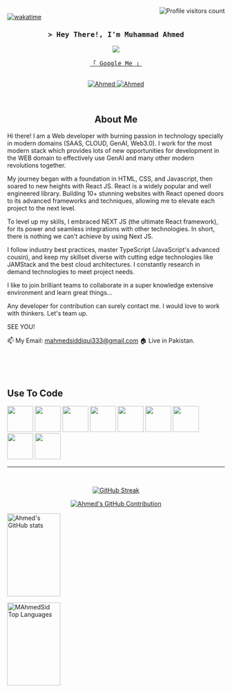 
<a href="https://komarev.com/ghpvc/?username=Graphfied">
  <img align="right" src="https://komarev.com/ghpvc/?username=MAhmedSid&label=No.+of+Visitors&color=0e75b6&style=flat&base=267" alt="Profile visitors count" />
</a>


[![wakatime](https://wakatime.com/badge/user/5b6f5445-35e4-4074-9f21-ba4d5858f203.svg)](https://wakatime.com/@5b6f5445-35e4-4074-9f21-ba4d5858f203)


<!-- Intro  -->
<h3 align="center">
        <samp>
        &gt; Hey There!, I'm
                <b>Muhammad Ahmed</b>
        </samp>
</h3>
<p align="center" >
 <img src="https://readme-typing-svg.herokuapp.com?color=%2336BCF7&center=true&vCenter=true&lines=Hi+%2C+I'm+a+Frontend+Web+Developer;working+with+MERN+Stack;Road+to+Full+Stack+Web+Engineering">
</p>


<p align="center"> 
  <samp>
    <a href="https://www.google.com/search?q=Ahmed+Aqil+React+Developer">「 Google Me 」</a>
    <br>
    <br>
  </samp>


 
</p>

<p align="center">

 <a href="https://pk.linkedin.com/in/muhammad-ahmed-siddiqui-webdeveloper" target="_blank">
  <img src="https://img.shields.io/badge/LinkedIn-0077B5?style=for-the-badge&logo=linkedin&logoColor=white" alt="Ahmed"/>
 </a>
 <a href="https://www.facebook.com/Ahmedkin" target="_blank">
  <img src="https://img.shields.io/badge/Facebook-20BEFF?&style=for-the-badge&logo=facebook&logoColor=white" alt="Ahmed"  />
  </a> 
</p>
<br />

<!-- About Section -->
<h2 align="center">About Me</h2>
 
<p>
Hi there! I am a Web developer with burning passion in technology specially in modern domains (SAAS, CLOUD, GenAI, Web3.0). I work for the most modern stack which provides lots of new opportunities for development in the WEB domain to effectively use GenAI and many other modern revolutions together. 

My journey began with a foundation in HTML, CSS, and Javascript, then soared to new heights with React JS. React is a widely popular and well engineered library. Building 10+ stunning websites with React opened doors to its advanced frameworks and techniques, allowing me to elevate each project to the next level.

To level up my skills, I embraced NEXT JS (the ultimate React framework), for its power and seamless integrations with other technologies. In short, there is nothing we can't achieve by using Next JS.

I follow industry best practices, master TypeScript (JavaScript's advanced cousin), and keep my skillset diverse with cutting edge technologies like JAMStack and the best cloud architectures. I constantly research in demand technologies to meet project needs.

I like to join brilliant teams to collaborate in a super knowledge extensive environment and learn great things...

Any developer for contribution can surely contact me. I would love to work with thinkers. Let's team up.

SEE YOU!

📫 My Email: mahmedsiddiqui333@gmail.com
🏠 Live in Pakistan.
</p>

<br/>
<br/>
<br/>

## Use To Code

<span>
     <img src="https://cdn.jsdelivr.net/gh/devicons/devicon/icons/nextjs/nextjs-original.svg" height="60" width="60" />
<img src="https://cdn.jsdelivr.net/gh/devicons/devicon/icons/typescript/typescript-original.svg" height="60" width="60" />
<img src="https://cdn.jsdelivr.net/gh/devicons/devicon/icons/nodejs/nodejs-plain-wordmark.svg" height="60" width="60" />
<img src="https://cdn.jsdelivr.net/gh/devicons/devicon@latest/icons/tailwindcss/tailwindcss-original.svg" height="60" width="60" />
<img src="https://cdn.jsdelivr.net/gh/devicons/devicon/icons/jamstack/jamstack-original.svg" height="60" width="60" />
<img src="https://cdn.jsdelivr.net/gh/devicons/devicon/icons/amazonwebservices/amazonwebservices-original-wordmark.svg" height="60" width="60" />
<img src="https://cdn.jsdelivr.net/gh/devicons/devicon/icons/react/react-original-wordmark.svg" height="60" width="60" />
<img src="https://cdn.jsdelivr.net/gh/devicons/devicon/icons/postgresql/postgresql-original.svg" height="60" width="60" />
<img src="https://cdn.jsdelivr.net/gh/devicons/devicon/icons/mongodb/mongodb-original-wordmark.svg" height="60" width="60" />
</span>

<br/>
<hr/>
<br/>

<p align="center">
  
  <a href="https://git.io/streak-stats">
    
  <img src="https://github-readme-streak-stats.herokuapp.com?user=MAhmedSid&theme=transparent&hide_border=true&fire=185ADB&ring=DDDDDD&stroke=DDDDDD&currStreakLabel=C06014&currStreakNum=C06014&sideNums=DDDDDD&sideLabels=C06014&dates=DDDDDD" alt="GitHub Streak" />
      
    
  </a>
  
</p>

<p align="center">
  <a href="https://github.com/Graphfied">
    <img src="https://github-profile-summary-cards.vercel.app/api/cards/profile-details?username=MAhmedSid&theme=darcula&bg_color=00000000" alt="Ahmed's GitHub Contribution"/>
  </a>
</p>

<a> 
    <a href="https://github.com/M.AhmedSid"><img alt="Ahmed's GitHub stats" src="https://denvercoder1-github-readme-stats.vercel.app/api?username=MAhmedSid&show_icons=true&count_private=true&theme=transparent&border_color=00000000&title_color=C06014&text_color=DDDDDD&icon_color=185ADB&bg_color=00000000" height="192px" width="49.5%"/></a>
  
  <a href="https://github.com/MAhmedSid"><img alt="MAhmedSid Top Languages" src="https://denvercoder1-github-readme-stats.vercel.app/api/top-langs/?username=MAhmedSid&langs_count=3&layout=compact&theme=react&border_color=00000000&bg_color=00000000&title_color=C06014&icon_color=185ADB" height="192px" width="49.5%"/></a>
  <br/>
</a>
